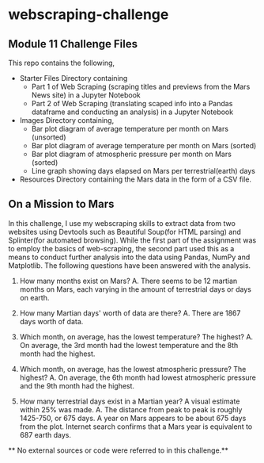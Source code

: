 # webscraping-challenge
## Module 11 Challenge Files

This repo contains the following,
- Starter Files Directory containing
    - Part 1 of Web Scraping (scraping titles and previews from the Mars News site) in a Jupyter Notebook
    - Part 2 of Web Scraping (translating scaped info into a Pandas dataframe and conducting an analysis) in a Jupyter Notebook
- Images Directory containing,
    - Bar plot diagram of average temperature per month on Mars (unsorted)
    - Bar plot diagram of average temperature per month on Mars (sorted)
    - Bar plot diagram of atmospheric pressure per month on Mars (sorted)
    - Line graph showing days elapsed on Mars per terrestrial(earth) days
- Resources Directory containing the Mars data in the form of a CSV file.

## On a Mission to Mars

In this challenge, I use my webscraping skills to extract data from two websites using Devtools such as Beautiful Soup(for HTML parsing) and Splinter(for automated browsing). While the first part of the assignment was to employ the basics of web-scraping, the second part used this as a means to conduct further analysis into the data using Pandas, NumPy and Matplotlib. The following questions have been answered with the analysis.

1. How many months exist on Mars?
A. There seems to be 12 martian months on Mars, each varying in the amount of terrestrial days or days on earth.

2. How many Martian days' worth of data are there?
A. There are 1867 days worth of data.

3. Which month, on average, has the lowest temperature? The highest? 
A. On average, the 3rd month had the lowest temperature and the 8th month had the highest.

4. Which month, on average, has the lowest atmospheric pressure? The highest?
A. On average, the 6th month had lowest atmospheric pressure and the 9th month had the highest.

5. How many terrestrial days exist in a Martian year? A visual estimate within 25% was made.
A. The distance from peak to peak is roughly 1425-750, or 675 days. A year on Mars appears to be about 675 days from the plot. Internet search confirms that a Mars year is equivalent to 687 earth days.


** No external sources or code were referred to in this challenge.**
